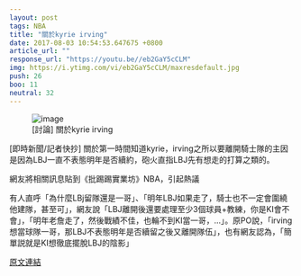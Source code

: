 ```yaml
---
layout: post
tags: NBA
title: "關於kyrie irving"
date: 2017-08-03 10:54:53.647675 +0800
article_url: ""
response_url: "https://youtu.be//eb2GaY5cCLM"
img: https://i.ytimg.com/vi/eb2GaY5cCLM/maxresdefault.jpg
push: 26
boo: 11
neutral: 32
---
```


<figure>
<img src="https://i.ytimg.com/vi/eb2GaY5cCLM/maxresdefault.jpg" alt="image">
<figcaption>
[討論] 關於kyrie irving
</figcaption>
</figure>



[即時新聞/記者快抄] 關於第一時間知道kyrie，irving之所以要離開騎士隊的主因是因為LBJ一直不表態明年是否續約，砲火直指LBJ先有想走的打算之類的。

網友將相關訊息貼到《批踢踢實業坊》NBA，引起熱議

有人直呼「為什麼LBj留隊還是一哥」、「明年LBJ如果走了，騎士也不一定會圍繞他建隊，甚至可」，網友說「LBJ離開後還要處理至少3個球員+教練，你是KI會不會」，「明年老詹走了，然後戰績不佳，也輪不到KI當一哥，...」。原PO說，「irving想當球隊一哥，那LBJ不表態明年是否續留之後又離開隊伍」，也有網友認為，「簡單説就是KI想徹底擺脫LBJ的陰影」

<a href = "https://www.ptt.cc/bbs/NBA/M.1500959641.A.799.html">原文連結</a>

